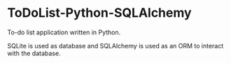 # ToDoList-Python-SQLAlchemy
To-do list application written in Python. 

SQLite is used as database and SQLAlchemy is used as an ORM to interact with the database.
